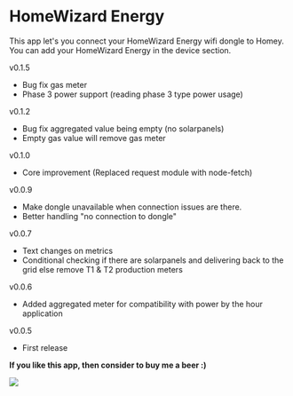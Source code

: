 # HomeWizard Energy

This app let's you connect your HomeWizard Energy wifi dongle to Homey. You can add your HomeWizard Energy in the device section.

v0.1.5
* Bug fix gas meter
* Phase 3 power support (reading phase 3 type power usage)

v0.1.2
* Bug fix aggregated value being empty (no solarpanels)
* Empty gas value will remove gas meter

v0.1.0
* Core improvement (Replaced request module with node-fetch)

v0.0.9
* Make dongle unavailable when connection issues are there.
* Better handling "no connection to dongle"

v0.0.7
* Text changes on metrics
* Conditional checking if there are solarpanels and delivering back to the grid else remove T1 & T2 production meters

v0.0.6
* Added aggregated meter for compatibility with power by the hour application

v0.0.5
* First release

**If you like this app, then consider to buy me a beer :)**

[![](https://www.paypalobjects.com/en_US/i/btn/btn_donateCC_LG.gif)](https://www.paypal.com/paypalme2/jtebbens)
